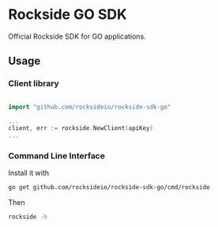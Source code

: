 # Rockside GO SDK

Official Rockside SDK for GO applications.

## Usage

### Client library

```go

import "github.com/rocksideio/rockside-sdk-go"

...
client, err := rockside.NewClient(apiKey)
...
```

### Command Line Interface

Install it with

```sh
go get github.com/rocksideio/rockside-sdk-go/cmd/rockside
```

Then
```sh
rockside -h
```